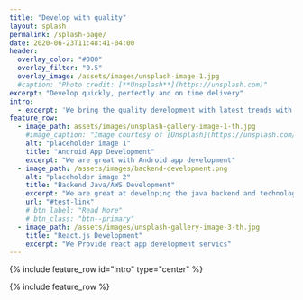 ```yaml
---
title: "Develop with quality"
layout: splash
permalink: /splash-page/
date: 2020-06-23T11:48:41-04:00
header:
  overlay_color: "#000"
  overlay_filter: "0.5"
  overlay_image: /assets/images/unsplash-image-1.jpg
  #caption: "Photo credit: [**Unsplash**](https://unsplash.com)"
excerpt: "Develop quickly, perfectly and on time delivery"
intro: 
  - excerpt: 'We bring the quality development with latest trends with mix of timely deliver and professional attitude'
feature_row:
  - image_path: assets/images/unsplash-gallery-image-1-th.jpg
    #image_caption: "Image courtesy of [Unsplash](https://unsplash.com/)"
    alt: "placeholder image 1"
    title: "Android App Development"
    excerpt: "We are great with Android app development"
  - image_path: /assets/images/backend-development.png
    alt: "placeholder image 2"
    title: "Backend Java/AWS Development"
    excerpt: "We are great at developing the java backend and technologies related to AWS"
    url: "#test-link"
    # btn_label: "Read More"
    # btn_class: "btn--primary"
  - image_path: /assets/images/unsplash-gallery-image-3-th.jpg
    title: "React.js Development"
    excerpt: "We Provide react app development servics"
---
```


{% include feature_row id="intro" type="center" %}

{% include feature_row %}

<!-- {% include feature_row id="feature_row2" type="left" %}

{% include feature_row id="feature_row3" type="right" %}

{% include feature_row id="feature_row4" type="center" %} -->